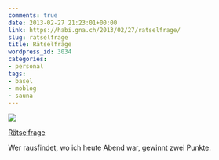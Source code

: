 ```yaml
---
comments: true
date: 2013-02-27 21:23:01+00:00
link: https://habi.gna.ch/2013/02/27/ratselfrage/
slug: ratselfrage
title: Rätselfrage
wordpress_id: 3034
categories:
- personal
tags:
- basel
- moblog
- sauna
---
```


[![](https://static.flickr.com/8229/8514349466_6c2c44d405_m.jpg)](https://www.flickr.com/photos/habi/8514349466/)   

[Rätselfrage](https://www.flickr.com/photos/habi/8514349466/)   

Wer rausfindet, wo ich heute Abend war, gewinnt zwei Punkte. 